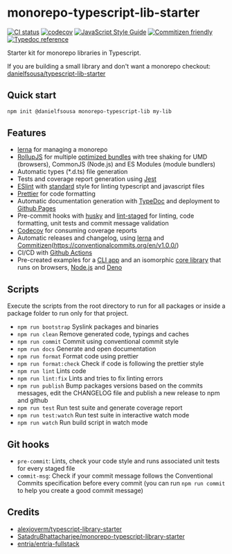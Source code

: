 # monorepo-typescript-lib-starter

[![CI status](https://github.com/danielfsousa/monorepo-typescript-lib-starter/workflows/ci/badge.svg?branch=main)](https://github.com/danielfsousa/monorepo-typescript-lib-starter/actions?query=workflow%ci)
[![codecov](https://codecov.io/gh/danielfsousa/monorepo-typescript-lib-starter/branch/main/graph/badge.svg)](https://codecov.io/gh/danielfsousa/monorepo-typescript-lib-starter)
[![JavaScript Style Guide](https://img.shields.io/badge/code_style-standard-brightgreen.svg)](https://standardjs.com)
[![Commitizen friendly](https://img.shields.io/badge/commitizen-friendly-brightgreen.svg)](http://commitizen.github.io/cz-cli/)
[![Typedoc reference](https://img.shields.io/badge/typedoc-reference-informational)](https://danielfsousa.github.io/monorepo-typescript-lib-starter/)

Starter kit for monorepo libraries in Typescript.

If you are building a small library and don't want a monorepo checkout: [danielfsousa/typescript-lib-starter](https://github.com/danielfsousa/typescript-lib-starter)

## Quick start

```bash
npm init @danielfsousa monorepo-typescript-lib my-lib
```

## Features

- [lerna](https://github.com/lerna/lerna) for managing a monorepo
- [RollupJS](https://github.com/rollup/rollup) for multiple [optimized bundles](https://2ality.com/2017/04/setting-up-multi-platform-packages.html) with tree shaking for UMD (browsers), CommonJS (Node.js) and ES Modules (module bundlers)
- Automatic types (\*.d.ts) file generation
- Tests and coverage report generation using [Jest](https://github.com/facebook/jest)
- [ESlint](https://github.com/eslint/eslint) with [standard](https://github.com/standard/eslint-config-standard-with-typescript) style for linting typescript and javascript files
- [Prettier](https://github.com/prettier/prettier) for code formatting
- Automatic documentation generation with [TypeDoc](https://github.com/TypeStrong/typedoc) and deployment to [Github Pages](https://pages.github.com/)
- Pre-commit hooks with [husky](https://github.com/typicode/husky) and [lint-staged](https://github.com/okonet/lint-staged) for linting, code formatting, unit tests and commit message validation
- [Codecov](https://codecov.io/) for consuming coverage reports
- Automatic releases and changelog, using [lerna](https://github.com/lerna/lerna) and [Commitizen](https://github.com/commitizen/cz-cli)(https://conventionalcommits.org/en/v1.0.0/)
- CI/CD with [Github Actions](https://docs.github.com/en/free-pro-team@latest/actions)
- Pre-created examples for a [CLI app](./packages/cli/README.md) and an isomorphic [core library](./packages/core/README.md) that runs on browsers, [Node.js](https://nodejs.org/en/) and [Deno](https://deno.land/)

## Scripts

Execute the scripts from the root directory to run for all packages or inside a package folder to run only for that project.

- `npm run bootstrap` Syslink packages and binaries
- `npm run clean` Remove generated code, typings and caches
- `npm run commit` Commit using conventional commit style
- `npm run docs` Generate and open documentation
- `npm run format` Format code using prettier
- `npm run format:check` Check if code is following the prettier style
- `npm run lint` Lints code
- `npm run lint:fix` Lints and tries to fix linting errors
- `npm run publish` Bump packages versions based on the commits messages, edit the CHANGELOG file and publish a new release to npm and github
- `npm run test` Run test suite and generate coverage report
- `npm run test:watch` Run test suite in interactive watch mode
- `npm run watch` Run build script in watch mode

## Git hooks

- `pre-commit`: Lints, check your code style and runs associated unit tests for every staged file
- `commit-msg`: Check if your commit message follows the Conventional Commits specification before every commit (you can run `npm run commit` to help you create a good commit message)

## Credits

- [alexjoverm/typescript-library-starter](https://github.com/alexjoverm/typescript-library-starter)
- [SatadruBhattacharjee/monorepo-typescript-library-starter](https://github.com/SatadruBhattacharjee/monorepo-typescript-library-starter/)
- [entria/entria-fullstack](https://github.com/entria/entria-fullstack)
